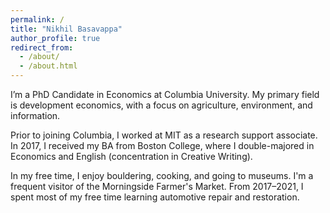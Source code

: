 ```yaml
---
permalink: /
title: "Nikhil Basavappa"
author_profile: true
redirect_from:
  - /about/
  - /about.html
---
```


I’m a PhD Candidate in Economics at Columbia University. My primary field is development economics, with a focus on agriculture, environment, and information.

Prior to joining Columbia, I worked at MIT as a research support associate. In 2017, I received my BA from Boston College, where I double-majored in Economics and English (concentration in Creative Writing).

In my free time, I enjoy bouldering, cooking, and going to museums. I'm a frequent visitor of the Morningside Farmer's Market. From 2017–2021, I spent most of my free time learning automotive repair and restoration.
